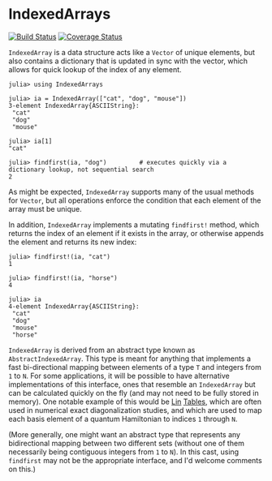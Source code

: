 # IndexedArrays

[![Build Status](https://travis-ci.org/garrison/IndexedArrays.jl.svg?branch=master)](https://travis-ci.org/garrison/IndexedArrays.jl)
[![Coverage Status](https://coveralls.io/repos/garrison/IndexedArrays.jl/badge.svg?branch=master)](https://coveralls.io/r/garrison/IndexedArrays.jl?branch=master)

`IndexedArray` is a data structure acts like a `Vector` of unique elements, but also contains a dictionary that is updated in sync with the vector, which allows for quick lookup of the index of any element.

	julia> using IndexedArrays

	julia> ia = IndexedArray(["cat", "dog", "mouse"])
	3-element IndexedArray{ASCIIString}:
	 "cat"
	 "dog"
	 "mouse"

	julia> ia[1]
	"cat"

	julia> findfirst(ia, "dog")         # executes quickly via a dictionary lookup, not sequential search
	2

As might be expected, `IndexedArray` supports many of the usual methods for `Vector`, but all operations enforce the condition that each element of the array must be unique.

In addition, `IndexedArray` implements a mutating `findfirst!` method, which returns the index of an element if it exists in the array, or otherwise appends the element and returns its new index:

    julia> findfirst!(ia, "cat")
    1

    julia> findfirst!(ia, "horse")
	4

	julia> ia
	4-element IndexedArray{ASCIIString}:
	 "cat"
	 "dog"
	 "mouse"
	 "horse"

`IndexedArray` is derived from an abstract type known as `AbstractIndexedArray`.  This type is meant for anything that implements a fast bi-directional mapping between elements of a type `T` and integers from `1` to `N`.  For some applications, it will be possible to have alternative implementations of this interface, ones that resemble an `IndexedArray` but can be calculated quickly on the fly (and may not need to be fully stored in memory).  One notable example of this would be [Lin](http://www.phy.cuhk.edu.hk/hqlin/paper/018PRB42_6561.pdf) [Tables](http://www.phy.cuhk.edu.hk/hqlin/paper/033ComPhys7_400.pdf), which are often used in numerical exact diagonalization studies, and which are used to map each basis element of a quantum Hamiltonian to indices `1` through `N`.

(More generally, one might want an abstract type that represents any bidirectional mapping between two different sets (without one of them necessarily being contiguous integers from `1` to `N`).  In this cast, using `findfirst` may not be the appropriate interface, and I'd welcome comments on this.)
